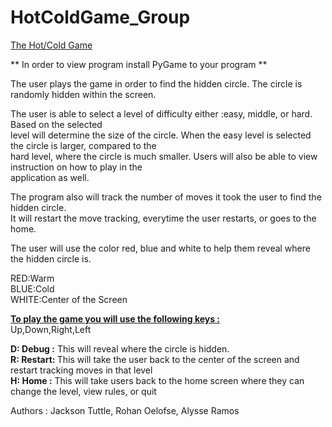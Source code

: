 <h1><b> HotColdGame_Group</h1></b>

<u>The Hot/Cold Game</u><br>

** In order to view program install PyGame to your program **

The user plays the game in order to find the hidden circle. The circle is randomly hidden within the screen.<br>


The user is able to select a level of difficulty either :easy, middle, or hard. Based on the selected<br>
level will determine the size of the circle. When the easy level is selected the circle is larger, compared to the<br>
hard level, where the circle is much smaller. Users will also be able to view instruction on how to play in the<br>
application as well.<br>

The program also will track the number of moves it took the user to find the hidden circle.<br>
It will restart the move tracking, everytime the user restarts, or goes to the home.<br>

The user will use the color red, blue and white to help them reveal where the hidden circle is.<br>

RED:Warm<br>
BLUE:Cold<br>
WHITE:Center of the Screen<br>

<u><b>To play the game you will use the following keys :</u></b><br>
Up,Down,Right,Left<br>

<b>D: Debug :</b> This will reveal where the circle is hidden.<br>
  <b>R: Restart: </b>This will take the user back to the center of the screen and restart tracking moves in that level<br>
  <b>H: Home :</b> This will take users back to the home screen where they can change the level, view rules, or quit<br>
  
 
Authors : Jackson Tuttle, Rohan Oelofse, Alysse Ramos
